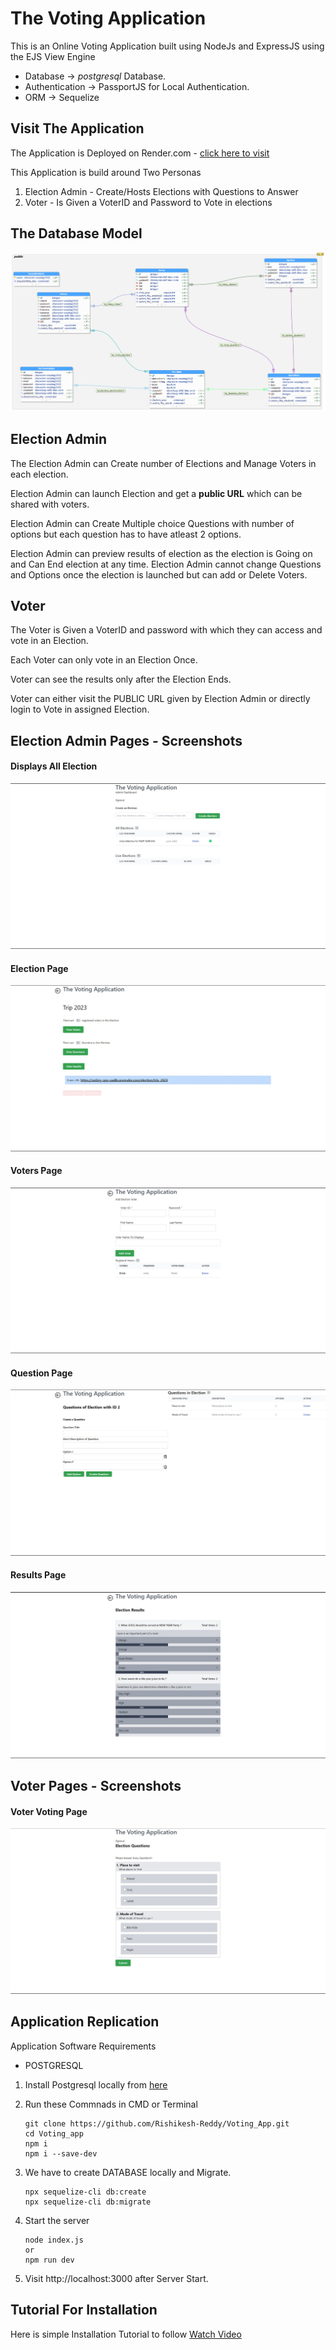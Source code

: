 # The Voting Application

This is an Online Voting Application built using NodeJs and ExpressJS using the EJS View Engine

- Database -> _postgresql_ Database.
- Authentication -> PassportJS for Local Authentication.
- ORM -> Sequelize

## Visit The Application

The Application is Deployed on Render.com - [click here to visit](https://voting-app-uw8b.onrender.com/)

This Application is build around Two Personas

1. Election Admin - Create/Hosts Elections with Questions to Answer
2. Voter - Is Given a VoterID and Password to Vote in elections

## The Database Model

![Database Model](/images/VotingDB.png)

## Election Admin

The Election Admin can Create number of Elections and Manage Voters in each election.

Election Admin can launch Election and get a **public URL** which can be shared with voters.

Election Admin can Create Multiple choice Questions with number of options but each question has to have atleast 2 options.

Election Admin can preview results of election as the election is Going on and Can End election at any time. Election Admin cannot change Questions and Options once the election is launched but can add or Delete Voters.

## Voter

The Voter is Given a VoterID and password with which they can access and vote in an Election.

Each Voter can only vote in an Election Once.

Voter can see the results only after the Election Ends.

Voter can either visit the PUBLIC URL given by Election Admin or directly login to Vote in assigned Election.

## Election Admin Pages - Screenshots

#### **Displays All Election**

![Elections Page](/images/Elections.jpg)

#### **Election Page**

![Specific Election Page](/images/election.jpg)

#### **Voters Page**

![Voters Page](/images/voters.jpg)

#### **Question Page**

![Questions Page](/images/questions.jpg)

#### Results Page

![Results Page](/images/results.jpg)

## Voter Pages - Screenshots

#### Voter Voting Page

![Voting Page](/images/voting.jpg)

## Application Replication

Application Software Requirements

- POSTGRESQL

1. Install Postgresql locally from [here](https://www.postgresql.org/download/)

2. Run these Commnads in CMD or Terminal
   ```
   git clone https://github.com/Rishikesh-Reddy/Voting_App.git
   cd Voting_app
   npm i
   npm i --save-dev
   ```
3. We have to create DATABASE locally and Migrate.
   ```
   npx sequelize-cli db:create
   npx sequelize-cli db:migrate
   ```
4. Start the server
   ```
   node index.js
   or
   npm run dev
   ```
5. Visit http://localhost:3000 after Server Start.

## Tutorial For Installation

Here is simple Installation Tutorial to follow [Watch Video](https://drive.google.com/file/d/1C5DE6Q8I757vssoTa2HxqitnsGlvWX9e/view?usp=share_link)
